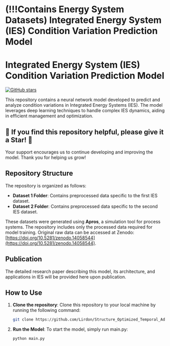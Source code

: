 # (!!!Contains Energy System Datasets) Integrated Energy System (IES) Condition Variation Prediction Model
# Integrated Energy System (IES) Condition Variation Prediction Model

[![GitHub stars](https://img.shields.io/github/stars/Lirdon/Structure_Optimized_Temporal_Adapted_Graph_Learning.svg?style=social&label=Star&maxAge=2592000)](https://github.com/Lirdon/Structure_Optimized_Temporal_Adapted_Graph_Learning/stargazers)

This repository contains a neural network model developed to predict and analyze condition variations in Integrated Energy Systems (IES). The model leverages deep learning techniques to handle complex IES dynamics, aiding in efficient management and optimization.

## 🌟 If you find this repository helpful, please give it a **Star**! 🌟

Your support encourages us to continue developing and improving the model. Thank you for helping us grow!

## Repository Structure

The repository is organized as follows:

- **Dataset 1 Folder**: Contains preprocessed data specific to the first IES dataset.
- **Dataset 2 Folder**: Contains preprocessed data specific to the second IES dataset.

These datasets were generated using **Apros**, a simulation tool for process systems. The repository includes only the processed data required for model training. Original raw data can be accessed at Zenodo: [https://doi.org/10.5281/zenodo.14058544](https://doi.org/10.5281/zenodo.14058544).

## Publication

The detailed research paper describing this model, its architecture, and applications in IES will be provided here upon publication.

## How to Use

1. **Clone the repository**: Clone this repository to your local machine by running the following command:

   ```bash
   git clone https://github.com/Lirdon/Structure_Optimized_Temporal_Adapted_Graph_Learning.git
2. **Run the Model**: To start the model, simply run main.py:
   ```bash
   python main.py
